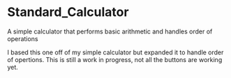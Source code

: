 # Standard_Calculator

A simple calculator that performs basic arithmetic and handles order of operations

I based this one off of my simple calculator but expanded it to handle order of opertions.
This is still a work in progress, not all the buttons are working yet.
